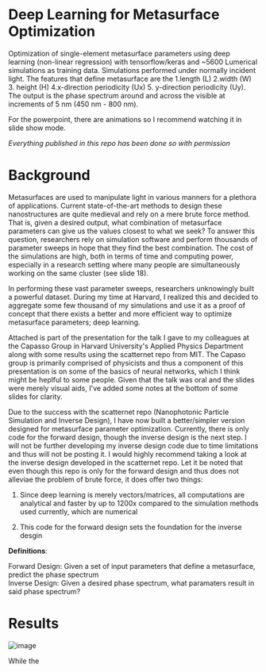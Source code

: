# Deep Learning for Metasurface Optimization

Optimization of single-element metasurface parameters using deep learning (non-linear regression) with tensorflow/keras and ~5600 Lumerical simulations as training data. Simulations performed under normally incident light. The features that define metasurface are the 1.length (L) 2.width (W) 3. height (H) 4.x-direction periodicity (Ux) 5. y-direction periodicity (Uy). The output is the phase spectrum around and across the visible at increments of 5 nm (450 nm - 800 nm).

For the powerpoint, there are animations so I recommend watching it in slide show mode.

_Everything published in this repo has been done so with permission_

# Background

Metasurfaces are used to manipulate light in various manners for a plethora of applications. Current state-of-the-art methods to design these nanostructures are quite medieval and rely on a mere brute force method. That is, given a desired output, what combination of metasurface parameters can give us the values closest to what we seek? To answer this question, researchers rely on simulation software and perform thousands of parameter sweeps in hope that they find the best combination. The cost of the simulations are high, both in terms of time and computing power, especially in a research setting where many people are simultaneously working on the same cluster (see slide 18). 

In performing these vast parameter sweeps, researchers unknowingly built a powerful dataset. During my time at Harvard, I realized this and decided to aggregate some few thousand of my simulations and use it as a proof of concept that there exists a better and more efficient way to optimize metasurface parameters; deep learning. 

Attached is part of the presentation for the talk I gave to my colleagues at the Capasso Group in Harvard University's Applied Physics Department along with some results using the scatternet repo from MIT. The Capaso group is primarily comprised of physicists and thus a component of this presentation is on some of the basics of neural networks, which I think might be heplful to some people. Given that the talk was oral and the slides were merely visual aids, I've added some notes at the bottom of some slides for clarity. 

Due to the success with the scatternet repo (Nanophotonic Particle Simulation and Inverse Design), I have now built a better/simpler version designed for metasurface parameter optimization. Currently, there is only code for the forward design, though the inverse design is the next step. I will not be further developing my inverse design code due to time limitations and thus will not be posting it. I would highly recommend taking a look at the inverse design developed in the scatternet repo. Let it be noted that even though this repo is only for the forward design and thus does not alleviae the problem of brute force, it does offer two things:

1) Since deep learning is merely vectors/matrices, all computations are analytical and faster by up to 1200x compared to the simulation methods used currently, which are numerical

2) This code for the forward design sets the foundation for the inverse desgin

**Definitions**:

Forward Design: Given a set of input parameters that define a metasurface, predict the phase spectrum <br>
Inverse Design: Given a desired phase spectrum, what paramaters result in said phase spectrum?


# Results

![image]()


While the 
